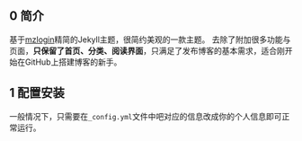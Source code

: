 ## 0 简介
基于[mzlogin](https://github.com/mzlogin/mzlogin.github.io)精简的Jekyll主题，很简约美观的一款主题。
去除了附加很多功能与页面，**只保留了首页、分类、阅读界面**，只满足了发布博客的基本需求，适合刚开始在GitHub上搭建博客的新手。
## 1 配置安装
一般情况下，只需要在`_config.yml`文件中吧对应的信息改成你的个人信息即可正常运行。
